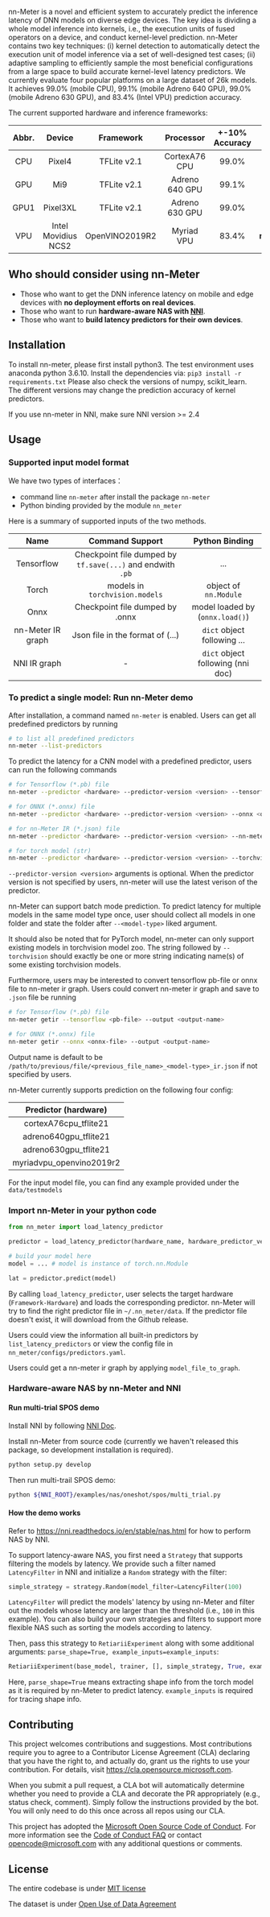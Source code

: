
nn-Meter is a novel and efficient system to accurately predict the inference latency of DNN models on diverse edge devices. The key idea is dividing a whole model inference into kernels, i.e., the execution units of fused operators on a device, and conduct kernel-level prediction.
nn-Meter contains two key techniques: (i) kernel detection to automatically detect the execution unit of model inference via a set of well-designed test cases; (ii) adaptive sampling to efficiently sample the most beneficial configurations from a large space to build accurate kernel-level latency predictors.
We currently evaluate four popular platforms on a large dataset of 26k models. It achieves 99.0% (mobile CPU), 99.1% (mobile Adreno 640 GPU), 99.0% (mobile Adreno 630 GPU), and 83.4% (Intel VPU) prediction accuracy.

The current supported hardware and inference frameworks:

| Abbr. |       Device        |   Framework    |   Processor    | +-10%  Accuracy |    key in nn-Meter usage     |
| :---: | :-----------------: | :------------: | :------------: | :-------------: | :--------------------------: |
|  CPU  |       Pixel4        |  TFLite v2.1   | CortexA76 CPU  |      99.0%      |  **cortexA76cpu_tflite21**   |
|  GPU  |         Mi9         |  TFLite v2.1   | Adreno 640 GPU |      99.1%      |  **adreno640gpu_tflite21**   |
| GPU1  |      Pixel3XL       |  TFLite v2.1   | Adreno 630 GPU |      99.0%      |  **adreno630gpu_tflite21**   |
|  VPU  | Intel Movidius NCS2 | OpenVINO2019R2 |   Myriad VPU   |      83.4%      | **myriadvpu_openvino2019r2** |


## Who should consider using nn-Meter
- Those who want to get the DNN inference latency on mobile and edge devices with **no deployment efforts on real devices**.
- Those who want to run **hardware-aware NAS with [NNI](https://github.com/microsoft/nni)**.
- Those who want to **build latency predictors for their own devices**.
## Installation

To install nn-meter, please first install python3. The test environment uses anaconda python 3.6.10. Install the dependencies via:
`pip3 install -r requirements.txt`
Please also check the versions of numpy, scikit_learn. The different versions may change the prediction accuracy of kernel predictors.

If you use nn-meter in NNI, make sure NNI version >= 2.4

## Usage
### Supported input model format
We have two types of interfaces：
- command line `nn-meter` after install the package `nn-meter`
- Python binding provided by the module `nn_meter`

Here is a summary of supported inputs of the two methods.

|       Name        |                     Command Support                 | Python Binding |
| :--------------:  | :-------------------------------------------------: | :---: |
|    Tensorflow     |  Checkpoint file dumped by `tf.save(...)` and endwith `.pb`  | ... | 
|       Torch       | models in `torchvision.models` | object of `nn.Module` |
|       Onnx        | Checkpoint file dumped by .onnx  | model loaded by (`onnx.load()`) |
| nn-Meter IR graph | Json file in the format of (...)  | `dict` object following ... | 
|   NNI IR graph    | -  | `dict` object following (nni doc)

### To predict a single model: Run nn-Meter demo
After installation, a command named `nn-meter` is enabled. Users can get all predefined predictors by running

```bash
# to list all predefined predictors
nn-meter --list-predictors 
```

To predict the latency for a CNN model with a predefined predictor, users can run the following commands

```bash
# for Tensorflow (*.pb) file
nn-meter --predictor <hardware> --predictor-version <version> --tensorflow <pb-file_or_folder> 

# for ONNX (*.onnx) file
nn-meter --predictor <hardware> --predictor-version <version> --onnx <onnx-file_or_folder>

# for nn-Meter IR (*.json) file
nn-meter --predictor <hardware> --predictor-version <version> --nn-meter-ir <json-file_or_folder> 

# for torch model (str)
nn-meter --predictor <hardware> --predictor-version <version> --torchvision <model-name>... 
```

`--predictor-version <version>` arguments is optional. When the predictor version is not specified by users, nn-meter will use the latest verison of the predictor.

nn-Meter can support batch mode prediction. To predict latency for multiple models in the same model type once, user should collect all models in one folder and state the folder after `--<model-type>` liked argument.

 It should also be noted that for PyTorch model, nn-meter can only support existing models in torchvision model zoo. The string followed by `--torchvision` should exactly be one or more string indicating name(s) of some existing torchvision models.


Furthermore, users may be interested to convert tensorflow pb-file or onnx file to nn-meter ir graph. Users could convert nn-meter ir graph and save to `.json` file be running

```bash
# for Tensorflow (*.pb) file
nn-meter getir --tensorflow <pb-file> --output <output-name>

# for ONNX (*.onnx) file
nn-meter getir --onnx <onnx-file> --output <output-name>
```

Output name is default to be `/path/to/previous/file/<previous_file_name>_<model-type>_ir.json` if not specified by users.



nn-Meter currently supports prediction on the following four config:

|   Predictor (hardware)   |
| :----------------------: |
|  cortexA76cpu_tflite21   |
|  adreno640gpu_tflite21   |
|  adreno630gpu_tflite21   |
| myriadvpu_openvino2019r2 |

For the input model file, you can find any example provided under the `data/testmodels`


### Import nn-Meter in your python code
```python
from nn_meter import load_latency_predictor

predictor = load_latency_predictor(hardware_name, hardware_predictor_version) # case insensitive in backend

# build your model here
model = ... # model is instance of torch.nn.Module

lat = predictor.predict(model)
```
By calling `load_latency_predictor`, user selects the target hardware (`Framework-Hardware`) and loads the corresponding predictor. nn-Meter will try to find the right predictor file in `~/.nn_meter/data`. If the predictor file doesn't exist, it will download from the Github release.

Users could view the information all built-in predictors by `list_latency_predictors` or view the config file in `nn_meter/configs/predictors.yaml`.

Users could get a nn-meter ir graph by applying `model_file_to_graph`.

### Hardware-aware NAS by nn-Meter and NNI

#### Run multi-trial SPOS demo
Install NNI by following [NNI Doc](https://nni.readthedocs.io/en/stable/Tutorial/InstallationLinux.html#installation).

Install nn-Meter from source code (currently we haven't released this package, so development installation is required).

```bash
python setup.py develop
```

Then run multi-trail SPOS demo:

```bash
python ${NNI_ROOT}/examples/nas/oneshot/spos/multi_trial.py
```

#### How the demo works
Refer to https://nni.readthedocs.io/en/stable/nas.html for how to perform NAS by NNI.

To support latency-aware NAS, you first need a `Strategy` that supports filtering the models by latency. We provide such a filter named `LatencyFilter` in NNI and initialize a `Random` strategy with the filter:

```python
simple_strategy = strategy.Random(model_filter=LatencyFilter(100)
```

`LatencyFilter` will predict the models' latency by using nn-Meter and filter out the models whose latency are larger than the threshold (i.e., `100` in this example).
You can also build your own strategies and filters to support more flexible NAS such as sorting the models according to latency.

Then, pass this strategy to `RetiariiExperiment` along with some additional arguments: `parse_shape=True, example_inputs=example_inputs`:
```python
RetiariiExperiment(base_model, trainer, [], simple_strategy, True, example_inputs)
```
Here, `parse_shape=True` means extracting shape info from the torch model as it is required by nn-Meter to predict latency. `example_inputs` is required for tracing shape info.

## Contributing

This project welcomes contributions and suggestions.  Most contributions require you to agree to a
Contributor License Agreement (CLA) declaring that you have the right to, and actually do, grant us
the rights to use your contribution. For details, visit https://cla.opensource.microsoft.com.

When you submit a pull request, a CLA bot will automatically determine whether you need to provide
a CLA and decorate the PR appropriately (e.g., status check, comment). Simply follow the instructions
provided by the bot. You will only need to do this once across all repos using our CLA.

This project has adopted the [Microsoft Open Source Code of Conduct](https://opensource.microsoft.com/codeofconduct/).
For more information see the [Code of Conduct FAQ](https://opensource.microsoft.com/codeofconduct/faq/) or
contact [opencode@microsoft.com](mailto:opencode@microsoft.com) with any additional questions or comments.

## License
The entire codebase is under [MIT license](https://github.com/microsoft/nn-Meter/blob/main/LICENSE)

The dataset is under [Open Use of Data Agreement](https://github.com/Community-Data-License-Agreements/Releases/blob/main/O-UDA-1.0.md)

